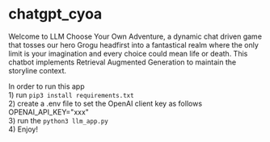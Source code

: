 # chatgpt_cyoa

Welcome to LLM Choose Your Own Adventure, a dynamic chat driven game that tosses our hero Grogu headfirst into
a fantastical realm where the only limit is your imagination and every choice could mean life or death. This
chatbot implements Retrieval Augmented Generation to maintain the storyline context.

In order to run this app <br/>
    1) run `pip3 install requirements.txt`<br/>
    2) create a .env file to set the OpenAI client key as follows<br/>
        OPENAI_API_KEY="xxx"<br/>
    3) run the `python3 llm_app.py`<br/>
    4) Enjoy!